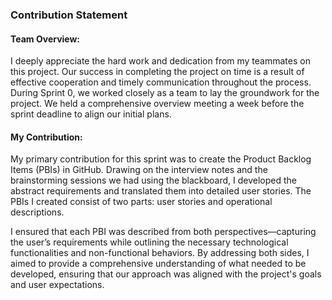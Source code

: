 ### Contribution Statement

#### **Team Overview:**
I deeply appreciate the hard work and dedication from my teammates on this project. Our success in completing the project on time is a result of effective cooperation and timely communication throughout the process. During Sprint 0, we worked closely as a team to lay the groundwork for the project. We held a comprehensive overview meeting a week before the sprint deadline to align our initial plans.

#### **My Contribution:**
My primary contribution for this sprint was to create the Product Backlog Items (PBIs) in GitHub. Drawing on the interview notes and the brainstorming sessions we had using the blackboard, I developed the abstract requirements and translated them into detailed user stories. The PBIs I created consist of two parts: user stories and operational descriptions. 

I ensured that each PBI was described from both perspectives—capturing the user’s requirements while outlining the necessary technological functionalities and non-functional behaviors. By addressing both sides, I aimed to provide a comprehensive understanding of what needed to be developed, ensuring that our approach was aligned with the project's goals and user expectations.